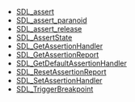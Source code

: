 <!-- BEGIN CATEGORY LIST -->
- [SDL_assert](SDL_assert)
- [SDL_assert_paranoid](SDL_assert_paranoid)
- [SDL_assert_release](SDL_assert_release)
- [SDL_AssertState](SDL_AssertState)
- [SDL_GetAssertionHandler](SDL_GetAssertionHandler)
- [SDL_GetAssertionReport](SDL_GetAssertionReport)
- [SDL_GetDefaultAssertionHandler](SDL_GetDefaultAssertionHandler)
- [SDL_ResetAssertionReport](SDL_ResetAssertionReport)
- [SDL_SetAssertionHandler](SDL_SetAssertionHandler)
- [SDL_TriggerBreakpoint](SDL_TriggerBreakpoint)
<!-- END CATEGORY LIST -->

